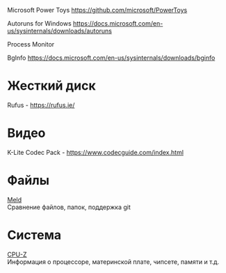 Microsoft Power Toys
https://github.com/microsoft/PowerToys

Autoruns for Windows
https://docs.microsoft.com/en-us/sysinternals/downloads/autoruns

Process Monitor

BgInfo
https://docs.microsoft.com/en-us/sysinternals/downloads/bginfo

# Жесткий диск
Rufus - https://rufus.ie/

# Видео
K-Lite Codec Pack - https://www.codecguide.com/index.html

# Файлы
[Meld](http://meldmerge.org/)  
Сравнение файлов, папок, поддержка git

# Система
[CPU-Z](https://www.cpuid.com/softwares/cpu-z.html)  
Информация о процессоре, материнской плате, чипсете, памяти и т.д.
